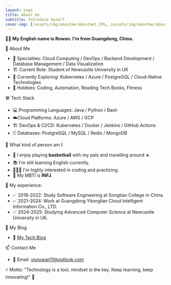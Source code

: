 ```yaml
---
layout: page
title: About me
subtitle: Introduce myself
cover-img: [/assets/img/aboutme/aboutme1.JPG, /assets/img/aboutme/aboutme2.JPG, /assets/img/aboutme/aboutme4.JPG]
---
```


👋🏼 **My English name is Rowan. I'm from Guangdong, China.**

🚀 About Me
- 🎯 Specialties: Cloud Computing / DevOps / Backend Development / Database Management / Data Visualization
- 🏗 Current Role: Student of Newcastle University in UK
- 🌱 Currently Exploring: Kubernetes / Azure / PostgreSQL / Cloud-Native Technologies
- 🎨 Hobbies: Coding, Automation, Reading Tech Books, Fitness

🛠 Tech Stack
- 💻 Programming Languages: Java / Python / Bash
- ☁️Cloud Platforms: Azure / AWS / GCP
- 🏗 DevOps & CI/CD: Kubernetes / Docker / Jenkins / GitHub Actions
- 🗄 Databases: PostgreSQL / MySQL / Redis / MongoDB

📍 What kind of person am I:
- 🏀 I enjoy playing **basketball** with my pals and travelling around ✈️.
- 📚 I'm still learning English currently.
- 👩🏻‍💻 I'm highly interested in coding and practicing.
- 🌠 My MBTI is **INFJ**.

📍 My experience:
- ✅ 2018-2022: Study Software Engineering at Songtian College in China.
- ✅ 2021-2024: Work at Guangdong Yitonglian Cloud Intelligent Information Co., LTD.
- ✅ 2024-2025: Studying Advanced Computer Science at Newcastle University in UK.

📌 My Blog
- 📖 [My Tech Blog](https://hsoopyao.github.io/)

📫 Contact Me
- 📧 Email: yiurowan11@outlook.com

⚡️ Motto: "Technology is a tool, mindset is the key. Keep learning, keep innovating!" 🚀